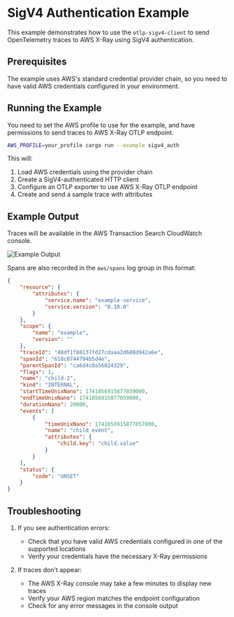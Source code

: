 # SigV4 Authentication Example

This example demonstrates how to use the `otlp-sigv4-client` to send OpenTelemetry traces to AWS X-Ray using SigV4 authentication.

## Prerequisites

The example uses AWS's standard credential provider chain, so you need to have valid AWS credentials configured in your environment.

## Running the Example

You need to set the AWS profile to use for the example, and have permissions to send traces to AWS X-Ray OTLP endpoint.

```bash
AWS_PROFILE=your_profile cargo run --example sigv4_auth
```

This will:
1. Load AWS credentials using the provider chain
2. Create a SigV4-authenticated HTTP client
3. Configure an OTLP exporter to use AWS X-Ray OTLP endpoint
4. Create and send a sample trace with attributes

## Example Output

Traces will be available in the AWS Transaction Search CloudWatch console.

![Example Output](https://github.com/user-attachments/assets/fbe39c1e-ce3e-47e8-9f46-748937c64615)

Spans are also recorded in the `aws/spans` log group in this format:
```json
{
    "resource": {
        "attributes": {
            "service.name": "example-service",
            "service.version": "0.10.0"
        }
    },
    "scope": {
        "name": "example",
        "version": ""
    },
    "traceId": "48df1f88137fd27cdaaa2d688d942a6e",
    "spanId": "618c0744794b5d4e",
    "parentSpanId": "ca6d4c0a56024329",
    "flags": 1,
    "name": "child-2",
    "kind": "INTERNAL",
    "startTimeUnixNano": 1741056915877039000,
    "endTimeUnixNano": 1741056915877059000,
    "durationNano": 20000,
    "events": [
        {
            "timeUnixNano": 1741056915877057000,
            "name": "child event",
            "attributes": {
                "child.key": "child.value"
            }
        }
    ],
    "status": {
        "code": "UNSET"
    }
}
```
## Troubleshooting

1. If you see authentication errors:
   - Check that you have valid AWS credentials configured in one of the supported locations
   - Verify your credentials have the necessary X-Ray permissions

2. If traces don't appear:
   - The AWS X-Ray console may take a few minutes to display new traces
   - Verify your AWS region matches the endpoint configuration
   - Check for any error messages in the console output